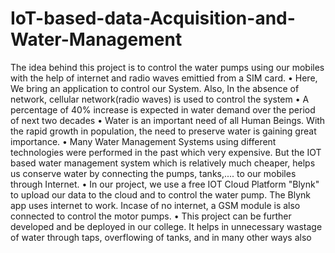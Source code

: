 # IoT-based-data-Acquisition-and-Water-Management
The idea behind this project is to control the water pumps using our mobiles with the help of internet and radio waves emittied from a SIM card.
• Here, We bring an application to control our System. Also, In the absence of network, cellular network(radio waves) is used to control the system
• A percentage of 40% increase is expected in water demand over the period of next two decades
• Water is an important need of all Human Beings. With the rapid growth in population, the need to preserve water is gaining great importance.
• Many Water Management Systems using different technologies were performed in the past which very expensive. But the IOT based water management system which is relatively much cheaper, helps us conserve water by connecting the pumps, tanks,.... to our mobiles through Internet.
• In our project, we use a free IOT Cloud Platform "Blynk" to upload our data to the cloud and to control the water pump. The Blynk app uses internet to work. Incase of no internet, a GSM module is also connected to control the motor pumps.
• This project can be further developed and be deployed in our college. It helps in unnecessary wastage of water through taps, overflowing of tanks, and in many other ways also
